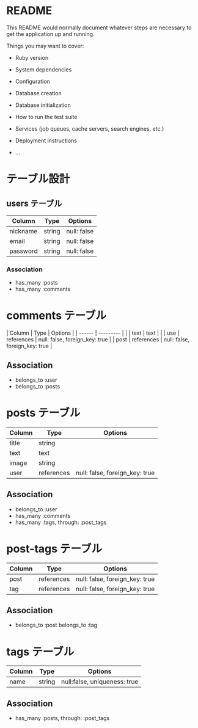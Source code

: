 # README

This README would normally document whatever steps are necessary to get the
application up and running.

Things you may want to cover:

* Ruby version

* System dependencies

* Configuration

* Database creation

* Database initialization

* How to run the test suite

* Services (job queues, cache servers, search engines, etc.)

* Deployment instructions

* ...

# テーブル設計

## users テーブル

| Column	      | Type	   | Options     |
| ------------- | -------- | ----------- |
| nickname	    | string	 | null: false |
| email	        | string	 | null: false |
| password    	| string	 | null: false |

### Association

- has_many :posts
- has_many :comments

# comments テーブル

| Column	| Type	      | Options                        |
|  ------ |  ---------  |                                |
| text    | text        |                                |
| use     | references  | null: false, foreign_key: true |
| post    | references  | null: false, foreign_key: true |

## Association

- belongs_to :user
- belongs_to :posts

# posts テーブル

| Column	 | Type	           | Options                        |
| -------- | --------------- | ------------------------------ |
| title	   | string	         |                                |
| text	   | text	           |                                |
| image	   | string	         |                                |
| user	   | references	     | null: false, foreign_key: true |

## Association

- belongs_to :user
- has_many :comments
- has_many :tags, through: :post_tags

# post-tags テーブル

| Column | Type       | Options                        |
| ------ | ---------- | ------------------------------ |
| post   | references | null: false, foreign_key: true |
| tag    | references | null: false, foreign_key: true |

## Association

- belongs_to :post belongs_to :tag

# tags テーブル

| Column | Type    | Options                      |
| ------ | --------| ---------------------------- |
| name   | string  | null:false, uniqueness: true |

## Association

- has_many :posts, through: :post_tags
